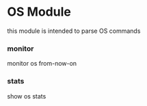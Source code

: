 # OS Module 
this module is intended to parse OS commands 




### monitor
monitor os from-now-on

### stats 
show os stats
